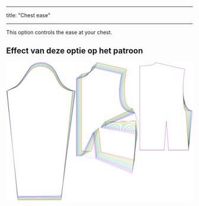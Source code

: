 - - -
title: "Chest ease"
- - -

This option controls the ease at your chest.

## Effect van deze optie op het patroon

![This image shows the effect of this option by superimposing several variants that have a different value for this option](breanna_chestease_sample.svg "Effect of this option on the pattern")
